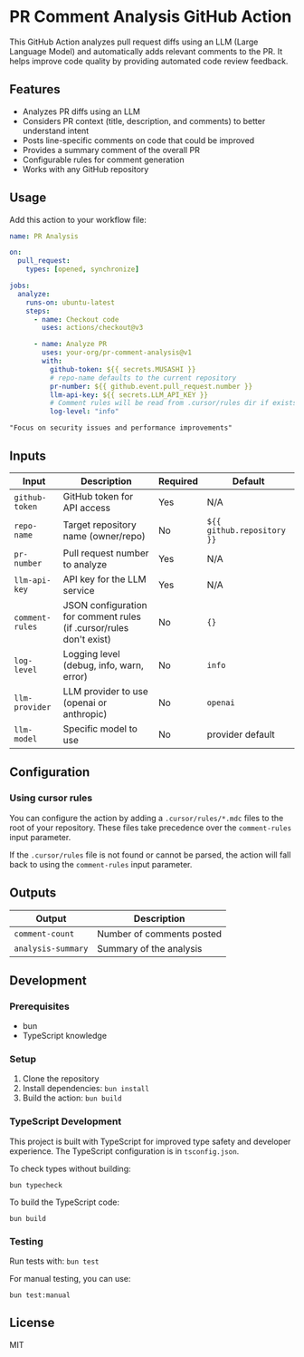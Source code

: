 # PR Comment Analysis GitHub Action

This GitHub Action analyzes pull request diffs using an LLM (Large Language Model) and automatically adds relevant comments to the PR. It helps improve code quality by providing automated code review feedback.

## Features

- Analyzes PR diffs using an LLM
- Considers PR context (title, description, and comments) to better understand intent
- Posts line-specific comments on code that could be improved
- Provides a summary comment of the overall PR
- Configurable rules for comment generation
- Works with any GitHub repository

## Usage

Add this action to your workflow file:

```yaml
name: PR Analysis

on:
  pull_request:
    types: [opened, synchronize]

jobs:
  analyze:
    runs-on: ubuntu-latest
    steps:
      - name: Checkout code
        uses: actions/checkout@v3

      - name: Analyze PR
        uses: your-org/pr-comment-analysis@v1
        with:
          github-token: ${{ secrets.MUSASHI }}
          # repo-name defaults to the current repository
          pr-number: ${{ github.event.pull_request.number }}
          llm-api-key: ${{ secrets.LLM_API_KEY }}
          # Comment rules will be read from .cursor/rules dir if exists
          log-level: "info"
```

```
"Focus on security issues and performance improvements"
```

## Inputs

| Input           | Description                                                         | Required | Default                    |
| --------------- | ------------------------------------------------------------------- | -------- | -------------------------- |
| `github-token`  | GitHub token for API access                                         | Yes      | N/A                        |
| `repo-name`     | Target repository name (owner/repo)                                 | No       | `${{ github.repository }}` |
| `pr-number`     | Pull request number to analyze                                      | Yes      | N/A                        |
| `llm-api-key`   | API key for the LLM service                                         | Yes      | N/A                        |
| `comment-rules` | JSON configuration for comment rules (if .cursor/rules don't exist) | No       | `{}`                       |
| `log-level`     | Logging level (debug, info, warn, error)                            | No       | `info`                     |
| `llm-provider`  | LLM provider to use (openai or anthropic)                           | No       | `openai`                   |
| `llm-model`     | Specific model to use                                               | No       | provider default           |

## Configuration

### Using cursor rules

You can configure the action by adding a `.cursor/rules/*.mdc` files to the root of your repository. These files take precedence over the `comment-rules` input parameter.

If the `.cursor/rules` file is not found or cannot be parsed, the action will fall back to using the `comment-rules` input parameter.

## Outputs

| Output             | Description               |
| ------------------ | ------------------------- |
| `comment-count`    | Number of comments posted |
| `analysis-summary` | Summary of the analysis   |

## Development

### Prerequisites

- bun
- TypeScript knowledge

### Setup

1. Clone the repository
2. Install dependencies: `bun install`
3. Build the action: `bun build`

### TypeScript Development

This project is built with TypeScript for improved type safety and developer experience. The TypeScript configuration is in `tsconfig.json`.

To check types without building:

```
bun typecheck
```

To build the TypeScript code:

```
bun build
```

### Testing

Run tests with: `bun test`

For manual testing, you can use:

```
bun test:manual
```

## License

MIT
